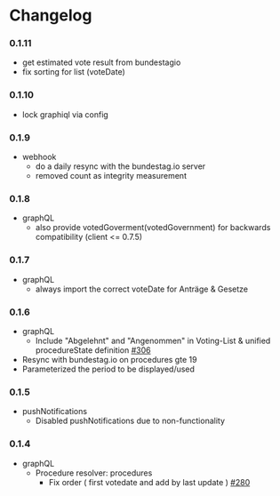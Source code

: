 # Changelog

### 0.1.11

* get estimated vote result from bundestagio
* fix sorting for list (voteDate)

### 0.1.10

* lock graphiql via config

### 0.1.9

* webhook
  * do a daily resync with the bundestag.io server
  * removed count as integrity measurement

### 0.1.8

* graphQL
  * also provide votedGoverment(votedGovernment) for backwards compatibility (client <= 0.7.5)

### 0.1.7

* graphQL
  * always import the correct voteDate for Anträge & Gesetze

### 0.1.6

* graphQL
  * Include "Abgelehnt" and "Angenommen" in Voting-List & unified procedureState definition [#306](https://github.com/demokratie-live/democracy-client/issues/306)
* Resync with bundestag.io on procedures gte 19
* Parameterized the period to be displayed/used

### 0.1.5

* pushNotifications
  * Disabled pushNotifications due to non-functionality

### 0.1.4

* graphQL
  * Procedure resolver: procedures
    * Fix order ( first votedate and add by last update ) [#280](https://github.com/demokratie-live/democracy-client/issues/280)
